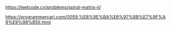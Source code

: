 https://leetcode.cn/problems/spiral-matrix-ii/

https://programmercarl.com/0059.%E8%9E%BA%E6%97%8B%E7%9F%A9%E9%98%B5II.html